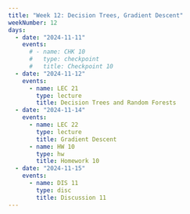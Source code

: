 ```yaml
---
title: "Week 12: Decision Trees, Gradient Descent"
weekNumber: 12
days:
  - date: "2024-11-11"
    events:
      # - name: CHK 10
      #   type: checkpoint
      #   title: Checkpoint 10
  - date: "2024-11-12"
    events:
      - name: LEC 21
        type: lecture
        title: Decision Trees and Random Forests
  - date: "2024-11-14"
    events:
      - name: LEC 22
        type: lecture
        title: Gradient Descent
      - name: HW 10
        type: hw
        title: Homework 10
  - date: "2024-11-15"
    events:
      - name: DIS 11
        type: disc
        title: Discussion 11
---
```

